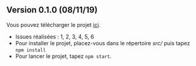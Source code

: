 ## Version 0.1.0 (08/11/19)
Vous pouvez télécharger le projet [ici](https://github.com/wassblack/CDP_Release/archive/8d63f50d7e14ac9c831d6ccb16d7253ed6ff9195.zip).
* Issues réalisées : 1, 2, 3, 4, 5, 6
* Pour installer le projet, placez-vous dans le répertoire *src/* puis tapez ```npm install```
* Pour lancer le projet, tapez ```npm start```.
